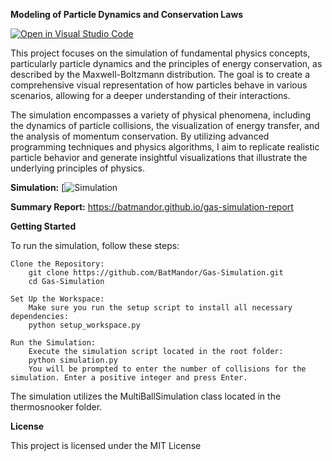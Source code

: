 **Modeling of Particle Dynamics and Conservation Laws**

[![Open in Visual Studio Code](https://classroom.github.com/assets/open-in-vscode-718a45dd9cf7e7f842a935f5ebbe5719a5e09af4491e668f4dbf3b35d5cca122.svg)](https://classroom.github.com/online_ide?assignment_repo_id=15116515&assignment_repo_type=AssignmentRepo)

This project focuses on the simulation of fundamental physics concepts, particularly particle dynamics and the principles of energy conservation, as described by the Maxwell-Boltzmann distribution. The goal is to create a comprehensive visual representation of how particles behave in various scenarios, allowing for a deeper understanding of their interactions.

The simulation encompasses a variety of physical phenomena, including the dynamics of particle collisions, the visualization of energy transfer, and the analysis of momentum conservation. By utilizing advanced programming techniques and physics algorithms, I aim to replicate realistic particle behavior and generate insightful visualizations that illustrate the underlying principles of physics.


**Simulation:**
[![Simulation](https://github.com/user-attachments/assets/4781df6e-05d6-44d8-affd-18dba94ac1e2)

**Summary Report:**
https://batmandor.github.io/gas-simulation-report


**Getting Started**

To run the simulation, follow these steps:

    Clone the Repository:
        git clone https://github.com/BatMandor/Gas-Simulation.git
        cd Gas-Simulation

    Set Up the Workspace:
        Make sure you run the setup script to install all necessary dependencies:
        python setup_workspace.py

    Run the Simulation:
        Execute the simulation script located in the root folder:
        python simulation.py
        You will be prompted to enter the number of collisions for the simulation. Enter a positive integer and press Enter.


The simulation utilizes the MultiBallSimulation class located in the thermosnooker folder. 

**License**

This project is licensed under the MIT License

